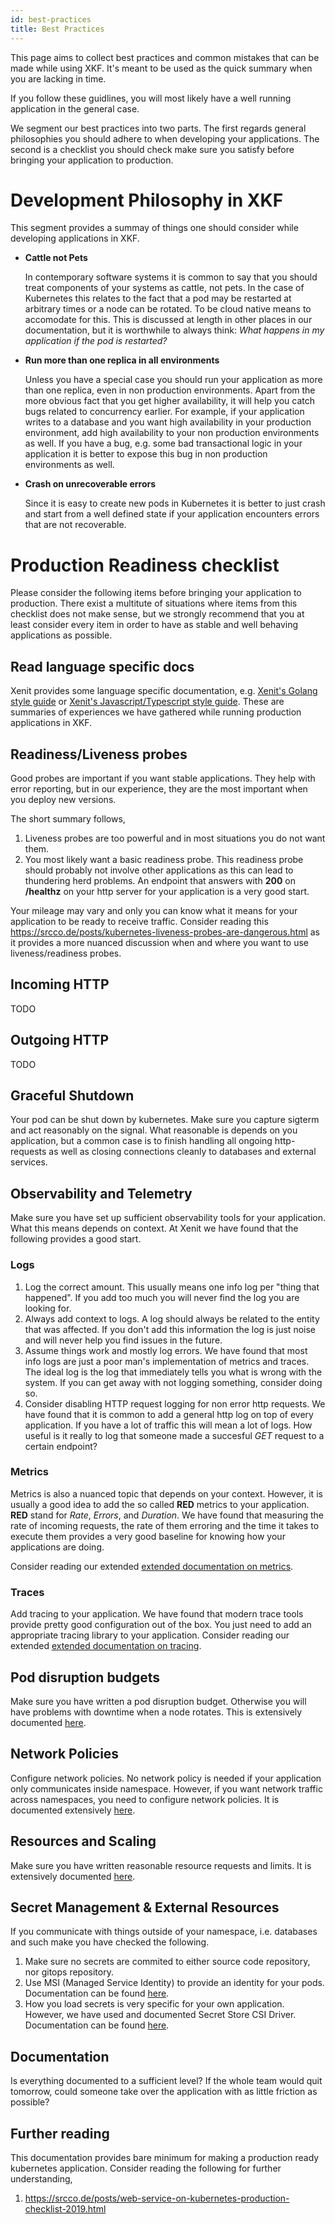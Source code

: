 ```yaml
---
id: best-practices
title: Best Practices
---
```


This page aims to collect best practices and common mistakes that can be made while using XKF. It's meant to be used as the quick summary when you are lacking in time.

If you follow these guidlines, you will most likely have a well running application in the general case.

We segment our best practices into two parts. The first regards general philosophies you should adhere to when developing your applications.
The second is a checklist you should check make sure you satisfy before bringing your application to production.

# Development Philosophy in XKF

This segment provides a summay of things one should consider while developing applications in XKF.

- **Cattle not Pets**

  In contemporary software systems it is common to say that you should treat components of your systems as cattle, not pets. In the case of Kubernetes this relates to the fact that a pod may be restarted at arbitrary times or a node can be rotated. To be cloud native means to accomodate for this. This is discussed at length in other places in our documentation, but it is worthwhile to always think: _What happens in my application if the pod is restarted?_

- **Run more than one replica in all environments**

  Unless you have a special case you should run your application as more than one replica, even in non production environments. Apart from the more obvious fact that you get higher availability, it will help you catch bugs related to concurrency earlier. For example, if your application writes to a database and you want high availability in your production environment, add high availability to your non production environments as well. If you have a bug, e.g. some bad transactional logic in your application it is better to expose this bug in non production environments as well.

- **Crash on unrecoverable errors**

  Since it is easy to create new pods in Kubernetes it is better to just crash and start from a well defined state if your application encounters errors that are not recoverable.

# Production Readiness checklist

Please consider the following items before bringing your application to production. There exist a multitute of situations where items from this checklist does not make sense, but we strongly recommend that you at least consider every item in order to have as stable and well behaving applications as possible.

## Read language specific docs

Xenit provides some language specific documentation, e.g. [Xenit's Golang style guide](https://xenitab.github.io/docs/xenit-style-guide/golang) or [Xenit's Javascript/Typescript style guide](https://xenitab.github.io/docs/xenit-style-guide/javascript). These are summaries of experiences we have gathered while running production applications in XKF.

## Readiness/Liveness probes

Good probes are important if you want stable applications. They help with error reporting, but in our experience, they are the most important when you deploy new versions.

The short summary follows,

1. Liveness probes are too powerful and in most situations you do not want them.
2. You most likely want a basic readiness probe. This readiness probe should probably not involve other applications as this can lead to thundering herd problems. An endpoint that answers with **200** on **/healthz** on your http server for your application is a very good start.

Your mileage may vary and only you can know what it means for your application to be ready to receive traffic. Consider reading this https://srcco.de/posts/kubernetes-liveness-probes-are-dangerous.html as it provides a more nuanced discussion when and where you want to use liveness/readiness probes.

## Incoming HTTP

TODO

## Outgoing HTTP

TODO

## Graceful Shutdown

Your pod can be shut down by kubernetes. Make sure you capture sigterm and act reasonably on the signal. What reasonable is depends on you application, but a common case is to finish handling all ongoing http-requests as well as closing connections cleanly to databases and external services.

## Observability and Telemetry

Make sure you have set up sufficient observability tools for your application. What this means depends on context. At Xenit we have found that the following provides a good start.

### Logs

1. Log the correct amount. This usually means one info log per "thing that happened". If you add too much you will never find the log you are looking for.
2. Always add context to logs. A log should always be related to the entity that was affected. If you don't add this information the log is just noise and will never help you find issues in the future.
3. Assume things work and mostly log errors. We have found that most info logs are just a poor man's implementation of metrics and traces. The ideal log is the log that immediately tells you what is wrong with the system. If you can get away with not logging something, consider doing so.
4. Consider disabling HTTP request logging for non error http requests. We have found that it is common to add a general http log on top of every application. If you have a lot of traffic this will mean a lot of logs. How useful is it really to log that someone made a succesful _GET_ request to a certain endpoint?

### Metrics

Metrics is also a nuanced topic that depends on your context. However, it is usually a good idea to add the so called **RED** metrics to your application. **RED** stand for _Rate_, _Errors_, and _Duration_. We have found that measuring the rate of incoming requests, the rate of them erroring and the time it takes to execute them provides a very good baseline for knowing how your applications are doing.

Consider reading our extended [extended documentation on metrics](https://xenitab.github.io/docs/xks/developer-guide/observability).

### Traces

Add tracing to your application. We have found that modern trace tools provide pretty good configuration out of the box. You just need to add an appropriate tracing library to your application. Consider reading our extended [extended documentation on tracing](https://xenitab.github.io/docs/xks/developer-guide/observability).

## Pod disruption budgets

Make sure you have written a pod disruption budget. Otherwise you will have problems with downtime when a node rotates. This is extensively documented [here](https://xenitab.github.io/docs/xks/developer-guide/scheduling-scaling#pod-disruption-budget).

## Network Policies

Configure network policies. No network policy is needed if your application only communicates inside namespace. However, if you want network traffic across namespaces, you need to configure network policies. It is documented extensively [here](https://xenitab.github.io/docs/xks/developer-guide/networking).

## Resources and Scaling

Make sure you have written reasonable resource requests and limits. It is extensively documented [here](https://xenitab.github.io/docs/xks/developer-guide/scheduling-scaling#pod-resources).

## Secret Management & External Resources

If you communicate with things outside of your namespace, i.e. databases and such make you have checked the following.

1. Make sure no secrets are commited to either source code repository, nor gitops repository.
2. Use MSI (Managed Service Identity) to provide an identity for your pods. Documentation can be found [here](https://xenitab.github.io/docs/xks/developer-guide/cloud-iam).
3. How you load secrets is very specific for your own application. However, we have used and documented Secret Store CSI Driver. Documentation can be found [here](https://xenitab.github.io/docs/xks/developer-guide/secrets-management).

## Documentation

Is everything documented to a sufficient level? If the whole team would quit tomorrow, could someone take over the application with as little friction as possible?

## Further reading

This documentation provides bare minimum for making a production ready kubernetes application. Consider reading the following for further understanding,

1. https://srcco.de/posts/web-service-on-kubernetes-production-checklist-2019.html
